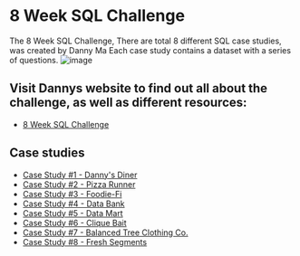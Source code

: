 # 8 Week SQL Challenge 
The 8 Week SQL Challenge, There are total 8 different SQL case studies, was created by Danny Ma 
Each case study contains a dataset with a series of questions. 
![image](https://user-images.githubusercontent.com/120476961/226283774-dc5f5404-d93b-49f6-9bab-6e4f5a34d262.png)
## Visit Dannys website to find out all about the challenge, as well as different resources: 
- [8 Week SQL Challenge](https://8weeksqlchallenge.com/)
## Case studies
- [Case Study #1 - Danny's Diner](https://github.com/DooPhiLong/8-Week-SQL-Challenge/tree/main/Case%20Study%20%231%20-%20Danny's%20Diner)
- [Case Study #2 - Pizza Runner](https://github.com/DooPhiLong/8-Week-SQL-Challenge/tree/main/Case%20Study%20%232%20-%20Pizza%20Runner)
- [Case Study #3 - Foodie-Fi](https://github.com/DooPhiLong/8-Week-SQL-Challenge/tree/main/Case%20Study%20%233%20-%20Foodie-Fi)
- [Case Study #4 - Data Bank](https://github.com/DooPhiLong/8-Week-SQL-Challenge/tree/main/Case%20Study%20%234%20-%20Data%20Bank)
- [Case Study #5 - Data Mart](https://github.com/DooPhiLong/8-Week-SQL-Challenge/tree/main/Case%20Study%20%235%20-%20Data%20Mart)
- [Case Study #6 - Clique Bait](https://github.com/DooPhiLong/8-Week-SQL-Challenge/tree/main/Case%20Study%20%236%20-%20Clique%20Bait)
- [Case Study #7 - Balanced Tree Clothing Co.](https://github.com/DooPhiLong/8-Week-SQL-Challenge/blob/main/Case%20Study%20%237%20-%20Balanced%20Tree%20Clothing%20Co/README.md)
- [Case Study #8 - Fresh Segments](https://github.com/DooPhiLong/8-Week-SQL-Challenge/blob/main/Case%20Study%20%238%20-%20Fresh%20Segments/README.md)
